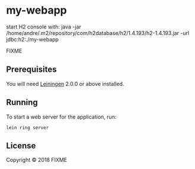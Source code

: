 # my-webapp

start H2 console with:
java -jar /home/andre/.m2/repository/com/h2database/h2/1.4.193/h2-1.4.193.jar -url jdbc:h2:./my-webapp


FIXME

## Prerequisites

You will need [Leiningen][] 2.0.0 or above installed.

[leiningen]: https://github.com/technomancy/leiningen

## Running

To start a web server for the application, run:

    lein ring server

## License

Copyright © 2018 FIXME

